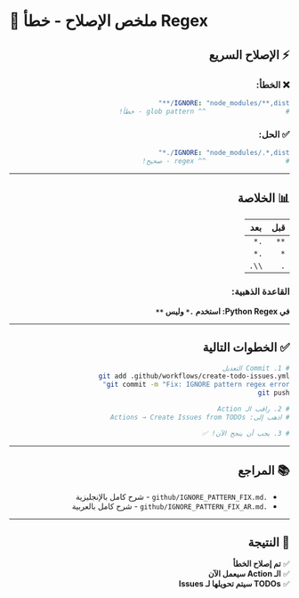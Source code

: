 # 🎯 ملخص الإصلاح - خطأ Regex

<div dir="rtl">

## ⚡ الإصلاح السريع

### ❌ الخطأ:
```yaml
IGNORE: "node_modules/**,dist/**"
#                    ^^ glob pattern - خطأ!
```

### ✅ الحل:
```yaml
IGNORE: "node_modules/.*,dist/.*"
#                    ^^ regex - صحيح!
```

---

## 📊 الخلاصة

| قبل | بعد |
|-----|-----|
| `**` | `.*` |
| `*` | `.*` |
| `.` | `\\.` |

### القاعدة الذهبية:
**في Python Regex: استخدم `.*` وليس `**`**

---

## ✅ الخطوات التالية

```bash
# 1. Commit التعديل
git add .github/workflows/create-todo-issues.yml
git commit -m "Fix: IGNORE pattern regex error"
git push

# 2. راقب الـ Action
# اذهب إلى: Actions → Create Issues from TODOs

# 3. يجب أن ينجح الآن! ✅
```

---

## 📚 المراجع

- `.github/IGNORE_PATTERN_FIX.md` - شرح كامل بالإنجليزية
- `.github/IGNORE_PATTERN_FIX_AR.md` - شرح كامل بالعربية

---

## 🎉 النتيجة

✅ **تم إصلاح الخطأ**  
✅ **الـ Action سيعمل الآن**  
✅ **TODOs سيتم تحويلها لـ Issues**

</div>
